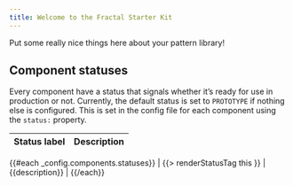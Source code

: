 ```yaml
---
title: Welcome to the Fractal Starter Kit
---
```


Put some really nice things here about your pattern library!

## Component statuses

Every component have a status that signals whether it’s ready for use in production or not. Currently, the default status is set to `PROTOTYPE` if nothing else is configured. This is set in the config file for each component using the `status:` property.

| Status label | Description |
| ----- | ----------- |
{{#each _config.components.statuses}}
  | {{> renderStatusTag this }} | {{description}} |
{{/each}}
